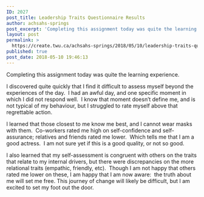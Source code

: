 ```yaml
---
ID: 2027
post_title: Leadership Traits Questionnaire Results
author: achsahs-springs
post_excerpt: 'Completing this assignment today was quite the learning experience. I discovered quite quickly that I find it difficult to assess myself beyond the experiences of the day.&nbsp; I had an awful day, and one specific moment in which I did not respond well.&nbsp; I know that moment doesn&rsquo;t define me, and is not typical of [&hellip;]'
layout: post
permalink: >
  https://create.twu.ca/achsahs-springs/2018/05/10/leadership-traits-questionnaire-results/
published: true
post_date: 2018-05-10 19:46:13
---
```

Completing this assignment today was quite the learning experience.

I discovered quite quickly that I find it difficult to assess myself beyond the experiences of the day.  I had an awful day, and one specific moment in which I did not respond well.  I know that moment doesn&#8217;t define me, and is not typical of my behaviour, but I struggled to rate myself above that regrettable action.

I learned that those closest to me know me best, and I cannot wear masks with them.  Co-workers rated me high on self-confidence and self-assurance; relatives and friends rated me lower.  Which tells me that I am a good actress.  I am not sure yet if this is a good quality, or not so good.

I also learned that my self-assessment is congruent with others on the traits that relate to my internal drivers, but there were discrepancies on the more relational traits (empathic, friendly, etc).  Though I am not happy that others rated me lower on these, I am happy that I am now aware:  the truth about me will set me free. This journey of change will likely be difficult, but I am excited to set my foot out the door.

&nbsp;